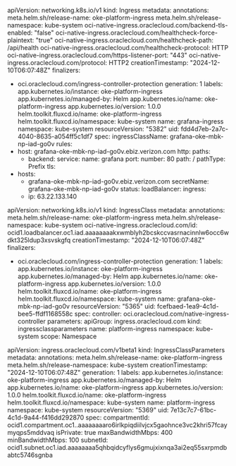 apiVersion: networking.k8s.io/v1
kind: Ingress
metadata:
  annotations:
    meta.helm.sh/release-name: oke-platform-ingress
    meta.helm.sh/release-namespace: kube-system
    oci-native-ingress.oraclecloud.com/backend-tls-enabled: "false"
    oci-native-ingress.oraclecloud.com/healthcheck-force-plaintext: "true"
    oci-native-ingress.oraclecloud.com/healthcheck-path: /api/health
    oci-native-ingress.oraclecloud.com/healthcheck-protocol: HTTP
    oci-native-ingress.oraclecloud.com/https-listener-port: "443"
    oci-native-ingress.oraclecloud.com/protocol: HTTP2
  creationTimestamp: "2024-12-10T06:07:48Z"
  finalizers:
  - oci.oraclecloud.com/ingress-controller-protection
  generation: 1
  labels:
    app.kubernetes.io/instance: oke-platform-ingress
    app.kubernetes.io/managed-by: Helm
    app.kubernetes.io/name: oke-platform-ingress
    app.kubernetes.io/version: 1.0.0
    helm.toolkit.fluxcd.io/name: oke-platform-ingress
    helm.toolkit.fluxcd.io/namespace: kube-system
  name: grafana-ingress
  namespace: kube-system
  resourceVersion: "5382"
  uid: fdd4d7eb-2a7c-4040-8635-a054ff5c1df7
spec:
  ingressClassName: grafana-oke-mbk-np-iad-go0v
  rules:
  - host: grafana-oke-mbk-np-iad-go0v.ebiz.verizon.com
    http:
      paths:
      - backend:
          service:
            name: grafana
            port:
              number: 80
        path: /
        pathType: Prefix
  tls:
  - hosts:
    - grafana-oke-mbk-np-iad-go0v.ebiz.verizon.com
    secretName: grafana-oke-mbk-np-iad-go0v
status:
  loadBalancer:
    ingress:
    - ip: 63.22.133.140





apiVersion: networking.k8s.io/v1
kind: IngressClass
metadata:
  annotations:
    meta.helm.sh/release-name: oke-platform-ingress
    meta.helm.sh/release-namespace: kube-system
    oci-native-ingress.oraclecloud.com/id: ocid1.loadbalancer.oc1.iad.aaaaaaaakxwmblyh2bcskccvasrnacinnlw6occ6wdkt325ldup3xsvskgfq
  creationTimestamp: "2024-12-10T06:07:48Z"
  finalizers:
  - oci.oraclecloud.com/ingress-controller-protection
  generation: 1
  labels:
    app.kubernetes.io/instance: oke-platform-ingress
    app.kubernetes.io/managed-by: Helm
    app.kubernetes.io/name: oke-platform-ingress
    app.kubernetes.io/version: 1.0.0
    helm.toolkit.fluxcd.io/name: oke-platform-ingress
    helm.toolkit.fluxcd.io/namespace: kube-system
  name: grafana-oke-mbk-np-iad-go0v
  resourceVersion: "5365"
  uid: fcefbaed-1ea9-4c1d-bee5-ffdf1168558c
spec:
  controller: oci.oraclecloud.com/native-ingress-controller
  parameters:
    apiGroup: ingress.oraclecloud.com
    kind: ingressclassparameters
    name: platform-ingress
    namespace: kube-system
    scope: Namespace




apiVersion: ingress.oraclecloud.com/v1beta1
kind: IngressClassParameters
metadata:
  annotations:
    meta.helm.sh/release-name: oke-platform-ingress
    meta.helm.sh/release-namespace: kube-system
  creationTimestamp: "2024-12-10T06:07:48Z"
  generation: 1
  labels:
    app.kubernetes.io/instance: oke-platform-ingress
    app.kubernetes.io/managed-by: Helm
    app.kubernetes.io/name: oke-platform-ingress
    app.kubernetes.io/version: 1.0.0
    helm.toolkit.fluxcd.io/name: oke-platform-ingress
    helm.toolkit.fluxcd.io/namespace: kube-system
  name: platform-ingress
  namespace: kube-system
  resourceVersion: "5369"
  uid: 7e13c7c7-61bc-4c1d-9a44-f416dd292870
spec:
  compartmentId: ocid1.compartment.oc1..aaaaaaaaro6irlkpiqdiilvjcx5gaohnce3vc2khri57fcaymyqps5mddvaq
  isPrivate: true
  maxBandwidthMbps: 400
  minBandwidthMbps: 100
  subnetId: ocid1.subnet.oc1.iad.aaaaaaaa5qhbqidcyflys6gmujxixnqa3ai2eq55sxrpmdbabtc5746sgnba